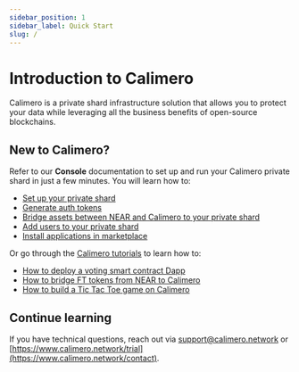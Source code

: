 ```yaml
---
sidebar_position: 1
sidebar_label: Quick Start
slug: /
---
```


# Introduction to Calimero

Calimero is a private shard infrastructure solution that allows you to protect your data while leveraging all the business benefits of open-source blockchains.

## New to Calimero?

Refer to our **Console** documentation to set up and run your Calimero private shard in just a few minutes. You will learn how to:

- [Set up your private shard](/docs/getting_started/set_shard.md)
- [Generate auth tokens](/docs/getting_started/generate_token.md)
- [Bridge assets between NEAR and Calimero to your private shard](/docs/getting_started/bridge_console.md)
- [Add users to your private shard](/docs/getting_started/adding_users.md)
- [Install applications in marketplace](/docs/getting_started/market_place.md)

Or go through the [Calimero tutorials](/) to learn how to:

- [How to deploy a voting smart contract Dapp](/docs/tutorial/voting-tutoral.md)
- [How to bridge FT tokens from NEAR to Calimero](/docs/tutorial/bridging-ft-token.md)
- [How to build a Tic Tac Toe game on Calimero](/docs/tutorial/tic-tac-toe.mdx)

## Continue learning

If you have technical questions, reach out via [support@calimero.network](mailto:support@calimero.network) or [https://www.calimero.network/trial](https://www.calimero.network/contact).
